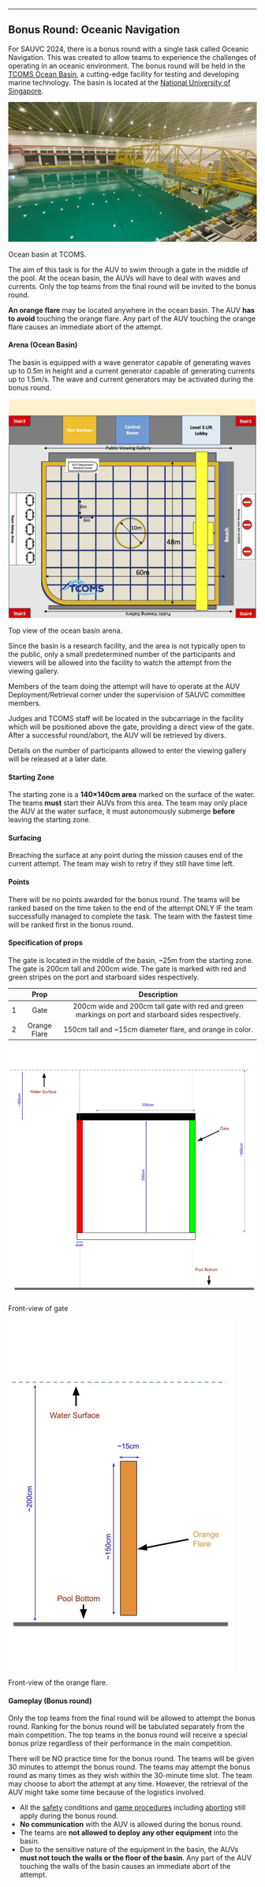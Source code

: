 
---

## Bonus Round: Oceanic Navigation

For SAUVC 2024, there is a bonus round with a single task called Oceanic Navigation. This was created to allow teams to experience the challenges of operating in an oceanic environment. The bonus round will be held in the [TCOMS Ocean Basin](https://www.tcoms.sg/), a cutting-edge facility for testing and developing marine technology. The basin is located at the [National University of Singapore](https://www.nus.edu.sg/).

![arena](img/ocean-basin.jpg)
<p class="image-caption"> Ocean basin at TCOMS. </p>

The aim of this task is for the AUV to swim through a gate in the middle of the pool. At the ocean basin, the AUVs will have to deal with waves and currents. Only the top teams from the final round will be invited to the bonus round.

**An orange flare** may be located anywhere in the ocean basin. The AUV **has to avoid** touching the orange flare. Any part of the AUV touching the orange flare causes an immediate <span class="important">abort</span> of the attempt.

#### Arena (Ocean Basin)

The basin is equipped with a wave generator capable of generating waves up to 0.5m in height and a current generator capable of generating currents up to 1.5m/s. The wave and current generators may be activated during the bonus round.

![arena](img/arena-ocean-basin.jpg)
<p class="image-caption"> Top view of the ocean basin arena. </p>

Since the basin is a research facility, and the area is not typically open to the public, only a small predetermined number of the participants and viewers will be allowed into the facility to watch the attempt from the viewing gallery.

Members of the team doing the attempt will have to operate at the AUV Deployment/Retrieval corner under the supervision of SAUVC committee members.

Judges and TCOMS staff will be located in the subcarriage in the facility which will be positioned above the gate, providing a direct view of the gate. After a successful round/abort, the AUV will be retrieved by divers.

Details on the number of participants allowed to enter the viewing gallery will be released at a later date.

#### Starting Zone

The starting zone is a **140×140cm area** marked on the surface of the water. The teams **must** start their AUVs from this area. The team may only place the AUV at the water surface, it must autonomously submerge **before** leaving the starting zone.

#### Surfacing

Breaching the surface at any point during the mission causes <span class="emphasis">end of the current attempt</span>. The team may wish to retry if they still have time left.

#### Points

There will be no points awarded for the bonus round. The teams will be ranked based on the time taken to the <span class="emphasis">end of the attempt</span> ONLY IF the team successfully managed to complete the task. The team with the fastest time will be ranked first in the bonus round.

#### Specification of props

The gate is located in the middle of the basin, ~25m from the starting zone. The gate is 200cm tall and 200cm wide. The gate is marked with <span class="indicate-red">red</span> and <span class="indicate-green">green</span> stripes on the port and starboard sides respectively.


|   |       Prop       |              Description                |
|---|:----------------:|:---------------------------------------:|
| 1 | Gate             | 200cm wide and 200cm tall gate with <span class="indicate-red">red</span> and <span class="indicate-green">green</span> markings on port and starboard sides respectively. |
| 2 | Orange Flare     | 150cm tall and ~15cm diameter flare, and <span class="indicate-orange">orange</span> in color. |


![flare](img/bonus-gate.jpg)
<p class="image-caption"> Front-view of gate</p>

![flare](img/orange-flare.jpg)
<p class="image-caption"> Front-view of the orange flare. </p>

#### Gameplay (Bonus round)

Only the top teams from the final round will be allowed to attempt the bonus round. Ranking for the bonus round will be tabulated separately from the main competition. The top teams in the bonus round will receive a special bonus prize regardless of their performance in the main competition.

There will be NO practice time for the bonus round. The teams will be given 30 minutes to attempt the bonus round. The teams may attempt the bonus round as many times as they wish within the 30-minute time slot. The team may choose to abort the attempt at any time. However, the retrieval of the AUV might take some time because of the logistics involved.

- All the [safety](#safety) conditions and [game procedures](#game-procedure) including [aborting](#aborting) still apply during the bonus round.
- **No communication** with the AUV is allowed during the bonus round.
- The teams are **not allowed to deploy any other equipment** into the basin.
- Due to the sensitive nature of the equipment in the basin, the AUVs **must not touch the walls or the floor of the basin**. Any part of the AUV touching the walls of the basin causes an immediate <span class="important">abort</span> of the attempt.